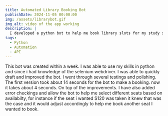 ```yaml
---
title: Automated Library Booking Bot
publishDate: 2024-11-05 00:00:00
img: /assets/librarybot.gif
img_alt: video of the app working 
description: |
  I developed a python bot to help me book library slots for my study sessions.
tags:
  - Python
  - Automation
  - API
---
```


This bot was created within a week. I was able to use my skills in python and since i had knowledge of the selenium webdriver.
I was able to quickly draft and improved the bot. I went through several testings and polishing. 
The first version took about 14 seconds for the bot to make a booking. now it takes about 4 seconds. On top of the improvements.
I have also added error checkings and allow the bot to help me select different seats based on availabilty, 
for instance if the seat i wanted S120 was taken it knew that was the case and it would adjust accordingly to help me book another seat I wanted to book.

